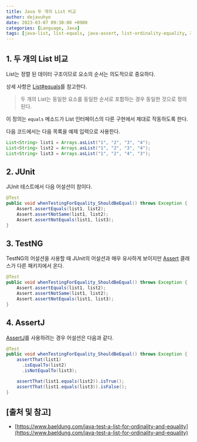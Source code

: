 ```yaml
---
title: Java 두 개의 List 비교
author: dejavuhyo
date: 2023-03-07 09:30:00 +0900
categories: [Language, Java]
tags: [java-list, list-equals, java-assert, list-ordinality-equality, 자바-리스트, 리스트-비교, 자바-리스트-비교]
---
```


## 1. 두 개의 List 비교
List는 정렬 된 데이터 구조이므로 요소의 순서는 의도적으로 중요하다.

상세 사항은 [List#equals](https://docs.oracle.com/en/java/javase/11/docs/api/java.base/java/util/List.html#equals(java.lang.Object))를 참고한다.

> 두 개의 List는 동일한 요소를 동일한 순서로 포함하는 경우 동일한 것으로 정의된다.

이 정의는 `equals` 메소드가 List 인터페이스의 다른 구현에서 제대로 작동하도록 한다.

다음 코드에서는 다음 목록을 예제 입력으로 사용한다.

```java
List<String> list1 = Arrays.asList("1", "2", "3", "4");
List<String> list2 = Arrays.asList("1", "2", "3", "4");
List<String> list3 = Arrays.asList("1", "2", "4", "3");
```

## 2. JUnit
JUnit 테스트에서 다음 어설션이 참이다.

```java
@Test
public void whenTestingForEquality_ShouldBeEqual() throws Exception {
    Assert.assertEquals(list1, list2);
    Assert.assertNotSame(list1, list2);
    Assert.assertNotEquals(list1, list3);
}
```

## 3. TestNG
TestNG의 어설션을 사용할 때 JUnit의 어설션과 매우 유사하게 보이지만 [Assert](https://www.javadoc.io/doc/org.testng/testng/6.9.5/org/testng/Assert.html) 클래스가 다른 패키지에서 온다.

```java
@Test
public void whenTestingForEquality_ShouldBeEqual() throws Exception {
    Assert.assertEquals(list1, list2);
    Assert.assertNotSame(list1, list2);
    Assert.assertNotEquals(list1, list3);
}
```

## 4. AssertJ
[AssertJ](joel-costigliola.github.io/assertj/)를 사용하려는 경우 어설션은 다음과 같다.

```java
@Test
public void whenTestingForEquality_ShouldBeEqual() throws Exception {
    assertThat(list1)
      .isEqualTo(list2)
      .isNotEqualTo(list3);

    assertThat(list1.equals(list2)).isTrue();
    assertThat(list1.equals(list3)).isFalse();
}
```

## [출처 및 참고]
* [https://www.baeldung.com/java-test-a-list-for-ordinality-and-equality](https://www.baeldung.com/java-test-a-list-for-ordinality-and-equality)
